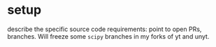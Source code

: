 # setup  

describe the specific source code requirements: point to open PRs, branches. Will freeze some `scipy` branches in my forks of yt and unyt.
<!-- 
## dask + yt + unyt source 

To actually run the notebooks requires some specific setup. 

chrishavlin/yt branches 
chrishavlin/unyt branches (link PR) 

dask[full]
mpi4py 

see requirements.txt for full

## presentation source

Source code for this jupyter book: 

Website is built with hugo. On building the jupyter book, the contents of `_build/html` are simply copied into the `static` directory of the hugo site. -->
